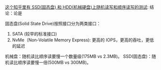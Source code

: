[这个知乎里有 SSD(固态盘) 和 HDD(机械硬盘)上随机读写和顺序读写的测试](https://zhuanlan.zhihu.com/p/412772439):
结论：论是

固态盘(Solid State Drive)按照接口分为两类接口：
1. SATA (较早的标准接口)
2. NvMe（Non-Volatile Memory Express): 更高的 IOPS，更高的吞吐，更低的延迟

机械盘：随机读比顺序读要慢一个数量级(175MB vs 2.3MB)。
SSD(固态盘)：随机读比顺序读要慢一倍(500MB vs 300MB)。
